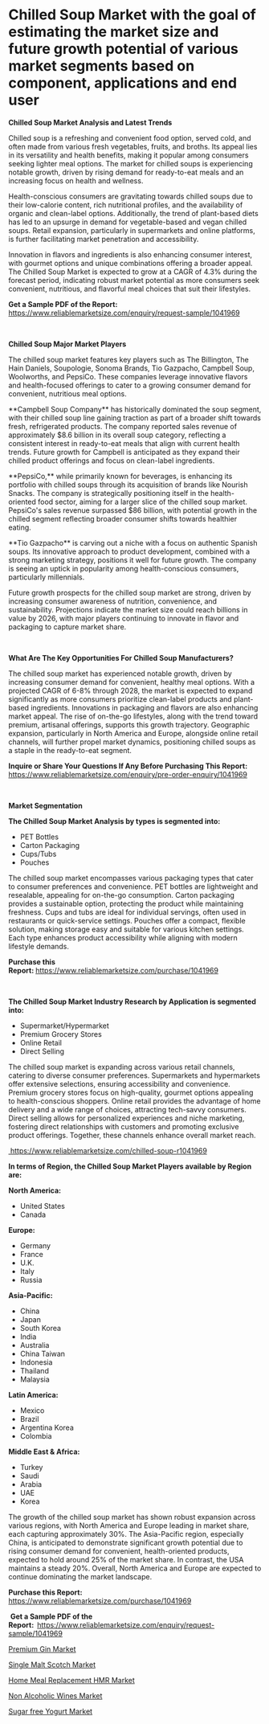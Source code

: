 <p><h1>Chilled Soup Market with the goal of estimating the market size and future growth potential of various market segments based on component, applications and end user</h1></p><p><strong>Chilled Soup Market Analysis and Latest Trends</strong></p>
<p><p>Chilled soup is a refreshing and convenient food option, served cold, and often made from various fresh vegetables, fruits, and broths. Its appeal lies in its versatility and health benefits, making it popular among consumers seeking lighter meal options. The market for chilled soups is experiencing notable growth, driven by rising demand for ready-to-eat meals and an increasing focus on health and wellness.</p><p>Health-conscious consumers are gravitating towards chilled soups due to their low-calorie content, rich nutritional profiles, and the availability of organic and clean-label options. Additionally, the trend of plant-based diets has led to an upsurge in demand for vegetable-based and vegan chilled soups. Retail expansion, particularly in supermarkets and online platforms, is further facilitating market penetration and accessibility.</p><p>Innovation in flavors and ingredients is also enhancing consumer interest, with gourmet options and unique combinations offering a broader appeal. The Chilled Soup Market is expected to grow at a CAGR of 4.3% during the forecast period, indicating robust market potential as more consumers seek convenient, nutritious, and flavorful meal choices that suit their lifestyles.</p></p>
<p><strong>Get a Sample PDF of the Report:&nbsp;</strong> <a href="https://www.reliablemarketsize.com/enquiry/request-sample/1041969?utm_campaign=973&utm_medium=2&utm_source=Github&utm_content=ia&utm_term=07042025&utm_id=chilled-soup">https://www.reliablemarketsize.com/enquiry/request-sample/1041969</a></p>
<p>&nbsp;</p>
<p><strong>Chilled Soup Major Market Players</strong></p>
<p><p>The chilled soup market features key players such as The Billington, The Hain Daniels, Soupologie, Sonoma Brands, Tio Gazpacho, Campbell Soup, Woolworths, and PepsiCo. These companies leverage innovative flavors and health-focused offerings to cater to a growing consumer demand for convenient, nutritious meal options.</p><p>**Campbell Soup Company** has historically dominated the soup segment, with their chilled soup line gaining traction as part of a broader shift towards fresh, refrigerated products. The company reported sales revenue of approximately $8.6 billion in its overall soup category, reflecting a consistent interest in ready-to-eat meals that align with current health trends. Future growth for Campbell is anticipated as they expand their chilled product offerings and focus on clean-label ingredients.</p><p>**PepsiCo,** while primarily known for beverages, is enhancing its portfolio with chilled soups through its acquisition of brands like Nourish Snacks. The company is strategically positioning itself in the health-oriented food sector, aiming for a larger slice of the chilled soup market. PepsiCo's sales revenue surpassed $86 billion, with potential growth in the chilled segment reflecting broader consumer shifts towards healthier eating.</p><p>**Tio Gazpacho** is carving out a niche with a focus on authentic Spanish soups. Its innovative approach to product development, combined with a strong marketing strategy, positions it well for future growth. The company is seeing an uptick in popularity among health-conscious consumers, particularly millennials.</p><p>Future growth prospects for the chilled soup market are strong, driven by increasing consumer awareness of nutrition, convenience, and sustainability. Projections indicate the market size could reach billions in value by 2026, with major players continuing to innovate in flavor and packaging to capture market share.</p></p>
<p>&nbsp;</p>
<p><strong>What Are The Key Opportunities For Chilled Soup Manufacturers?</strong></p>
<p><p>The chilled soup market has experienced notable growth, driven by increasing consumer demand for convenient, healthy meal options. With a projected CAGR of 6-8% through 2028, the market is expected to expand significantly as more consumers prioritize clean-label products and plant-based ingredients. Innovations in packaging and flavors are also enhancing market appeal. The rise of on-the-go lifestyles, along with the trend toward premium, artisanal offerings, supports this growth trajectory. Geographic expansion, particularly in North America and Europe, alongside online retail channels, will further propel market dynamics, positioning chilled soups as a staple in the ready-to-eat segment.</p></p>
<p><strong>Inquire or Share Your Questions If Any Before Purchasing This Report:</strong> <a href="https://www.reliablemarketsize.com/enquiry/pre-order-enquiry/1041969?utm_campaign=973&utm_medium=2&utm_source=Github&utm_content=ia&utm_term=07042025&utm_id=chilled-soup">https://www.reliablemarketsize.com/enquiry/pre-order-enquiry/1041969</a></p>
<p>&nbsp;</p>
<p><strong>Market Segmentation</strong></p>
<p><strong>The Chilled Soup Market Analysis by types is segmented into:</strong></p>
<p><ul><li>PET Bottles</li><li>Carton Packaging</li><li>Cups/Tubs</li><li>Pouches</li></ul></p>
<p><p>The chilled soup market encompasses various packaging types that cater to consumer preferences and convenience. PET bottles are lightweight and resealable, appealing for on-the-go consumption. Carton packaging provides a sustainable option, protecting the product while maintaining freshness. Cups and tubs are ideal for individual servings, often used in restaurants or quick-service settings. Pouches offer a compact, flexible solution, making storage easy and suitable for various kitchen settings. Each type enhances product accessibility while aligning with modern lifestyle demands.</p></p>
<p><strong>Purchase this Report:&nbsp;</strong><a href="https://www.reliablemarketsize.com/purchase/1041969?utm_campaign=973&utm_medium=2&utm_source=Github&utm_content=ia&utm_term=07042025&utm_id=chilled-soup">https://www.reliablemarketsize.com/purchase/1041969</a></p>
<p>&nbsp;</p>
<p><strong>The Chilled Soup Market Industry Research by Application is segmented into:</strong></p>
<p><ul><li>Supermarket/Hypermarket</li><li>Premium Grocery Stores</li><li>Online Retail</li><li>Direct Selling</li></ul></p>
<p><p>The chilled soup market is expanding across various retail channels, catering to diverse consumer preferences. Supermarkets and hypermarkets offer extensive selections, ensuring accessibility and convenience. Premium grocery stores focus on high-quality, gourmet options appealing to health-conscious shoppers. Online retail provides the advantage of home delivery and a wide range of choices, attracting tech-savvy consumers. Direct selling allows for personalized experiences and niche marketing, fostering direct relationships with customers and promoting exclusive product offerings. Together, these channels enhance overall market reach.</p></p>
<p><a href="https://www.reliablemarketsize.com/chilled-soup-r1041969?utm_campaign=973&utm_medium=2&utm_source=Github&utm_content=ia&utm_term=07042025&utm_id=chilled-soup">&nbsp;https://www.reliablemarketsize.com/chilled-soup-r1041969</a></p>
<p><strong>In terms of Region, the Chilled Soup Market Players available by Region are:</strong></p>
<p>
    <p> <strong> North America: </strong>
        <ul>
            <li>United States</li>
            <li>Canada</li>
        </ul>
        </p> 
    <p> <strong> Europe: </strong>
        <ul>
            <li>Germany</li>
            <li>France</li>
            <li>U.K.</li>
            <li>Italy</li>
            <li>Russia</li>
        </ul>
        </p> 
    <p> <strong> Asia-Pacific: </strong>
        <ul>
            <li>China</li>
            <li>Japan</li>
            <li>South Korea</li>
            <li>India</li>
            <li>Australia</li>
            <li>China Taiwan</li>
            <li>Indonesia</li>
            <li>Thailand</li>
            <li>Malaysia</li>
        </ul>
        </p> 
    <p> <strong> Latin America: </strong>
        <ul>
            <li>Mexico</li>
            <li>Brazil</li>
            <li>Argentina Korea</li>
            <li>Colombia</li>
        </ul>
        </p> 
    <p> <strong> Middle East & Africa: </strong>
        <ul>
            <li>Turkey</li>
            <li>Saudi</li>
            <li>Arabia</li>
            <li>UAE</li>
            <li>Korea</li>
        </ul>
    </p>
    </p>
<p><p>The growth of the chilled soup market has shown robust expansion across various regions, with North America and Europe leading in market share, each capturing approximately 30%. The Asia-Pacific region, especially China, is anticipated to demonstrate significant growth potential due to rising consumer demand for convenient, health-oriented products, expected to hold around 25% of the market share. In contrast, the USA maintains a steady 20%. Overall, North America and Europe are expected to continue dominating the market landscape.</p></p>
<p><strong>Purchase this Report: </strong><a href="https://www.reliablemarketsize.com/purchase/1041969?utm_campaign=973&utm_medium=2&utm_source=Github&utm_content=ia&utm_term=07042025&utm_id=chilled-soup">https://www.reliablemarketsize.com/purchase/1041969</a></p>
<p>&nbsp;<strong>Get a Sample PDF of the Report:&nbsp;&nbsp;</strong><a href="https://www.reliablemarketsize.com/enquiry/request-sample/1041969?utm_campaign=973&utm_medium=2&utm_source=Github&utm_content=ia&utm_term=07042025&utm_id=chilled-soup">https://www.reliablemarketsize.com/enquiry/request-sample/1041969</a></p>
<p><strong></strong></p>
<p><p><a href="https://github.com/merzafairy04/Market-Research-Report-List-1/blob/main/premium-gin-market.md?utm_campaign=973&utm_medium=2&utm_source=Github&utm_content=ia&utm_term=07042025&utm_id=chilled-soup">Premium Gin Market</a></p><p><a href="https://github.com/ifsahvadenah/Market-Research-Report-List-1/blob/main/single-malt-scotch-market.md?utm_campaign=973&utm_medium=2&utm_source=Github&utm_content=ia&utm_term=07042025&utm_id=chilled-soup">Single Malt Scotch Market</a></p><p><a href="https://github.com/keehnkaesssi/Market-Research-Report-List-1/blob/main/home-meal-replacement-hmr-market.md?utm_campaign=973&utm_medium=2&utm_source=Github&utm_content=ia&utm_term=07042025&utm_id=chilled-soup">Home Meal Replacement HMR Market</a></p><p><a href="https://github.com/viohlbrenksf/Market-Research-Report-List-1/blob/main/non-alcoholic-wines-market.md?utm_campaign=973&utm_medium=2&utm_source=Github&utm_content=ia&utm_term=07042025&utm_id=chilled-soup">Non Alcoholic Wines Market</a></p><p><a href="https://github.com/vasosblenksk/Market-Research-Report-List-1/blob/main/sugar-free-yogurt-market.md?utm_campaign=973&utm_medium=2&utm_source=Github&utm_content=ia&utm_term=07042025&utm_id=chilled-soup">Sugar free Yogurt Market</a></p></p>